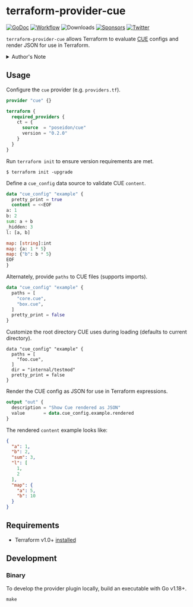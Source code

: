 # terraform-provider-cue
[![GoDoc](https://pkg.go.dev/badge/github.com/poseidon/terraform-provider-cue.svg)](https://pkg.go.dev/github.com/poseidon/terraform-provider-cue) [![Workflow](https://github.com/poseidon/terraform-provider-cue/actions/workflows/test.yaml/badge.svg)](https://github.com/poseidon/terraform-provider-cue/actions/workflows/test.yaml?query=branch%3Amain) ![Downloads](https://img.shields.io/github/downloads/poseidon/terraform-provider-cue/total) [![Sponsors](https://img.shields.io/github/sponsors/poseidon?logo=github)](https://github.com/sponsors/poseidon) [![Twitter](https://img.shields.io/badge/follow-news-1da1f2?logo=twitter)](https://twitter.com/poseidonlabs)

`terraform-provider-cue` allows Terraform to evaluate [CUE](https://cuelang.org/docs/) configs and render JSON for use in Terraform.

<details>
  <summary>Author's Note</summary>
  CUE has potential to be a better Jsonnet (if it gets a proper module manager). But like Jsonnet, its usage should be limited to preparing JSON-only configs where there are no viable alternatives (e.g. Grafana dashboards). Prefer native Terraform where possible, its ecosystem and design is simpler, more powerful, more mature, and ubiquitous.
</details>

## Usage

Configure the `cue` provider (e.g. `providers.tf`).

```tf
provider "cue" {}

terraform {
  required_providers {
    ct = {
      source  = "poseidon/cue"
      version = "0.2.0"
    }
  }
}
```

Run `terraform init` to ensure version requirements are met.

```
$ terraform init -upgrade
```

Define a `cue_config` data source to validate CUE `content`.

```tf
data "cue_config" "example" {
  pretty_print = true
  content = <<EOF
a: 1
b: 2
sum: a + b
_hidden: 3
l: [a, b]

map: [string]:int
map: {a: 1 * 5}
map: {"b": b * 5}
EOF
}
```

Alternately, provide `paths` to CUE files (supports imports).

```tf
data "cue_config" "example" {
  paths = [
    "core.cue",
    "box.cue",
  ]
  pretty_print = false
}
```

Customize the root directory CUE uses during loading (defaults to current directory).

```
data "cue_config" "example" {
  paths = [
    "foo.cue",
  ]
  dir = "internal/testmod"
  pretty_print = false
}
```

Render the CUE config as JSON for use in Terraform expressions.

```tf
output "out" {
  description = "Show Cue rendered as JSON"
  value       = data.cue_config.example.rendered
}
```

The rendered `content` example looks like:

```json
{
  "a": 1,
  "b": 2,
  "sum": 3,
  "l": [
    1,
    2
  ],
  "map": {
    "a": 5,
    "b": 10
  }
}
```

## Requirements

* Terraform v1.0+ [installed](https://www.terraform.io/downloads.html)

## Development

### Binary

To develop the provider plugin locally, build an executable with Go v1.18+.

```
make
```
